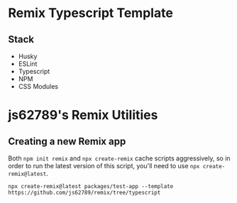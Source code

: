 # Remix Typescript Template

## Stack

- Husky
- ESLint
- Typescript
- NPM
- CSS Modules
# js62789's Remix Utilities

## Creating a new Remix app

Both `npm init remix` and `npx create-remix` cache scripts aggressively, so in order to run the latest version of this script, you'll need to use `npx create-remix@latest`.

`npx create-remix@latest packages/test-app --template https://github.com/js62789/remix/tree/typescript`

